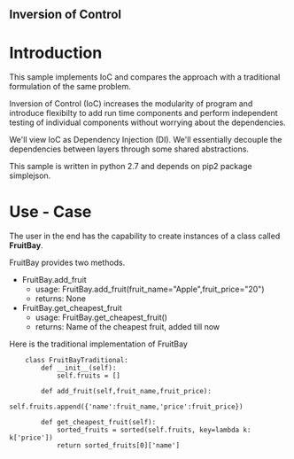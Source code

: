 Inversion of Control
---

# Introduction

This sample implements IoC and compares the approach with a traditional formulation of the same problem.

Inversion of Control (IoC) increases the modularity of program and introduce flexibilty to add run time components and perform independent testing of individual components without worrying about the dependencies. 

We'll view IoC as Dependency Injection (DI). We'll essentially decouple the dependencies between layers through some shared abstractions. 

This sample is written in python 2.7 and depends on pip2 package simplejson.

# Use - Case

The user in the end has the capability to create instances of a class called **FruitBay**. 

FruitBay provides two methods.
+ FruitBay.add_fruit
    + usage: FruitBay.add_fruit(fruit_name="Apple",fruit_price="20")
    + returns: None
+ FruitBay.get_cheapest_fruit
    + usage: FruitBay.get_cheapest_fruit()
    + returns: Name of the cheapest fruit, added till now

Here is the traditional implementation of FruitBay

```
    class FruitBayTraditional:
        def __init__(self):
            self.fruits = []

        def add_fruit(self,fruit_name,fruit_price):
            self.fruits.append({'name':fruit_name,'price':fruit_price})

        def get_cheapest_fruit(self):
            sorted_fruits = sorted(self.fruits, key=lambda k: k['price'])
            return sorted_fruits[0]['name']
```